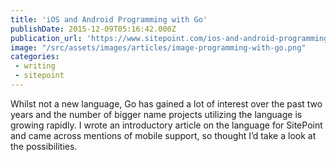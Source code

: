 ```yaml
---
title: 'iOS and Android Programming with Go'
publishDate: 2015-12-09T05:16:42.000Z
publication_url: 'https://www.sitepoint.com/ios-and-android-programming-with-go/'
image: "/src/assets/images/articles/image-programming-with-go.png"
categories:
 - writing
 - sitepoint
---
```


Whilst not a new language, Go has gained a lot of interest over the past two years and the number of bigger name projects utilizing the language is growing rapidly. I wrote an introductory article on the language for SitePoint and came across mentions of mobile support, so thought I’d take a look at the possibilities.
